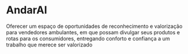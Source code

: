 # AndarAI
Oferecer um espaço de oportunidades de reconhecimento e valorização para vendedores ambulantes, em que possam divulgar seus produtos e rotas para os consumidores, entregando conforto e confiança a um trabalho que merece ser valorizado
